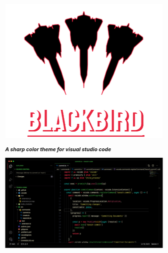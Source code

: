 ![image](./images/title.svg)

### _A sharp color theme for visual studio code_

![example](./images/example.jpg)
